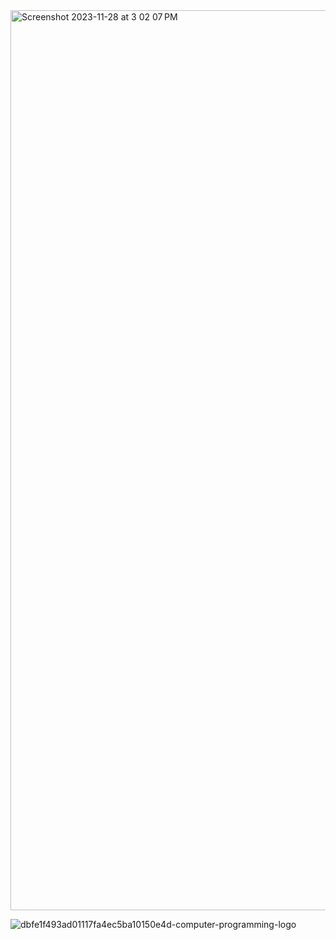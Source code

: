 <img width="1440" alt="Screenshot 2023-11-28 at 3 02 07 PM" src="https://github.com/Vladikslk/Vladikslk/assets/150304062/7ce78b2f-3e68-4269-8098-2a2f7b90ad65">

![dbfe1f493ad01117fa4ec5ba10150e4d-computer-programming-logo](https://github.com/Vladikslk/Vladikslk/assets/150304062/5ec560e2-0a7b-4dbd-a08b-40dbf257852b)
